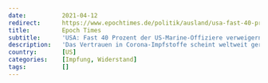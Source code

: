 ```yaml
---
date:          2021-04-12
redirect:      https://www.epochtimes.de/politik/ausland/usa-fast-40-prozent-der-us-marine-offiziere-verweigern-corona-impfung-a3490878.html
title:         Epoch Times
subtitle:      'USA: Fast 40 Prozent der US-Marine-Offiziere verweigern Corona-Impfung'
description:   'Das Vertrauen in Corona-Impfstoffe scheint weltweit geringer zu sein als erwartet. Von Ärzten, Pflegekräften und Beamten, die die Impfung verweigern, wird immer wieder berichtet. Und das, obwohl die Politik sämtliche Geschütze und Kampagnen ausfährt, um die Menschen von Impfung als einzigen Ausweg aus der Pandemie zu überzeugen.'
country:       [US]
categories:    [Impfung, Widerstand]
tags:          []
---
```

